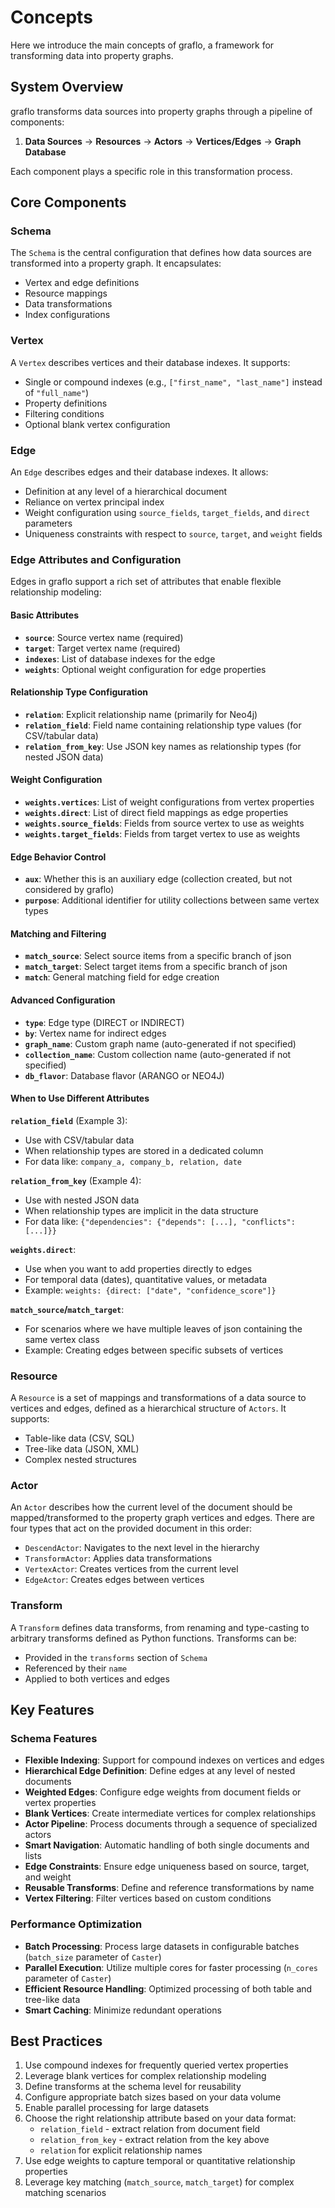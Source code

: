 # Concepts

Here we introduce the main concepts of graflo, a framework for transforming data into property graphs.

## System Overview

graflo transforms data sources into property graphs through a pipeline of components:

1. **Data Sources** → **Resources** → **Actors** → **Vertices/Edges** → **Graph Database**

Each component plays a specific role in this transformation process.

## Core Components

### Schema
The `Schema` is the central configuration that defines how data sources are transformed into a property graph. It encapsulates:
 
- Vertex and edge definitions
- Resource mappings
- Data transformations
- Index configurations

### Vertex
A `Vertex` describes vertices and their database indexes. It supports:
 
- Single or compound indexes (e.g., `["first_name", "last_name"]` instead of `"full_name"`)
- Property definitions
- Filtering conditions
- Optional blank vertex configuration

### Edge
An `Edge` describes edges and their database indexes. It allows:
 
- Definition at any level of a hierarchical document
- Reliance on vertex principal index
- Weight configuration using `source_fields`, `target_fields`, and `direct` parameters
- Uniqueness constraints with respect to `source`, `target`, and `weight` fields

### Edge Attributes and Configuration

Edges in graflo support a rich set of attributes that enable flexible relationship modeling:

#### Basic Attributes
- **`source`**: Source vertex name (required)
- **`target`**: Target vertex name (required)
- **`indexes`**: List of database indexes for the edge
- **`weights`**: Optional weight configuration for edge properties

#### Relationship Type Configuration 
- **`relation`**: Explicit relationship name (primarily for Neo4j)
- **`relation_field`**: Field name containing relationship type values (for CSV/tabular data)
- **`relation_from_key`**: Use JSON key names as relationship types (for nested JSON data)

#### Weight Configuration
- **`weights.vertices`**: List of weight configurations from vertex properties
- **`weights.direct`**: List of direct field mappings as edge properties
- **`weights.source_fields`**: Fields from source vertex to use as weights
- **`weights.target_fields`**: Fields from target vertex to use as weights

#### Edge Behavior Control
- **`aux`**: Whether this is an auxiliary edge (collection created, but not considered by graflo)
- **`purpose`**: Additional identifier for utility collections between same vertex types

#### Matching and Filtering
- **`match_source`**: Select source items from a specific branch of json
- **`match_target`**: Select target items from a specific branch of json
- **`match`**: General matching field for edge creation

#### Advanced Configuration
- **`type`**: Edge type (DIRECT or INDIRECT)
- **`by`**: Vertex name for indirect edges
- **`graph_name`**: Custom graph name (auto-generated if not specified)
- **`collection_name`**: Custom collection name (auto-generated if not specified)
- **`db_flavor`**: Database flavor (ARANGO or NEO4J)

#### When to Use Different Attributes

**`relation_field`** (Example 3):
 
- Use with CSV/tabular data
- When relationship types are stored in a dedicated column
- For data like: `company_a, company_b, relation, date`

**`relation_from_key`** (Example 4):
 
- Use with nested JSON data
- When relationship types are implicit in the data structure
- For data like: `{"dependencies": {"depends": [...], "conflicts": [...]}}`

**`weights.direct`**:
 
- Use when you want to add properties directly to edges
- For temporal data (dates), quantitative values, or metadata
- Example: `weights: {direct: ["date", "confidence_score"]}`

**`match_source`/`match_target`**:
 
- For scenarios where we have multiple leaves of json containing the same vertex class
- Example: Creating edges between specific subsets of vertices

### Resource
A `Resource` is a set of mappings and transformations of a data source to vertices and edges, defined as a hierarchical structure of `Actors`. It supports:
 
- Table-like data (CSV, SQL)
- Tree-like data (JSON, XML)
- Complex nested structures

### Actor
An `Actor` describes how the current level of the document should be mapped/transformed to the property graph vertices and edges. There are four types that act on the provided document in this order:
 
- `DescendActor`: Navigates to the next level in the hierarchy
- `TransformActor`: Applies data transformations
- `VertexActor`: Creates vertices from the current level
- `EdgeActor`: Creates edges between vertices

### Transform
A `Transform` defines data transforms, from renaming and type-casting to arbitrary transforms defined as Python functions. Transforms can be:
 
- Provided in the `transforms` section of `Schema`
- Referenced by their `name`
- Applied to both vertices and edges

## Key Features

### Schema Features
- **Flexible Indexing**: Support for compound indexes on vertices and edges
- **Hierarchical Edge Definition**: Define edges at any level of nested documents
- **Weighted Edges**: Configure edge weights from document fields or vertex properties
- **Blank Vertices**: Create intermediate vertices for complex relationships
- **Actor Pipeline**: Process documents through a sequence of specialized actors
- **Smart Navigation**: Automatic handling of both single documents and lists
- **Edge Constraints**: Ensure edge uniqueness based on source, target, and weight
- **Reusable Transforms**: Define and reference transformations by name
- **Vertex Filtering**: Filter vertices based on custom conditions

### Performance Optimization
- **Batch Processing**: Process large datasets in configurable batches (`batch_size` parameter of `Caster`)
- **Parallel Execution**: Utilize multiple cores for faster processing (`n_cores` parameter of `Caster`)
- **Efficient Resource Handling**: Optimized processing of both table and tree-like data
- **Smart Caching**: Minimize redundant operations

## Best Practices
1. Use compound indexes for frequently queried vertex properties
2. Leverage blank vertices for complex relationship modeling
3. Define transforms at the schema level for reusability
4. Configure appropriate batch sizes based on your data volume
5. Enable parallel processing for large datasets
6. Choose the right relationship attribute based on your data format:
   - `relation_field` - extract relation from document field
   - `relation_from_key` - extract relation from the key above
   - `relation` for explicit relationship names
7. Use edge weights to capture temporal or quantitative relationship properties
8. Leverage key matching (`match_source`, `match_target`) for complex matching scenarios

